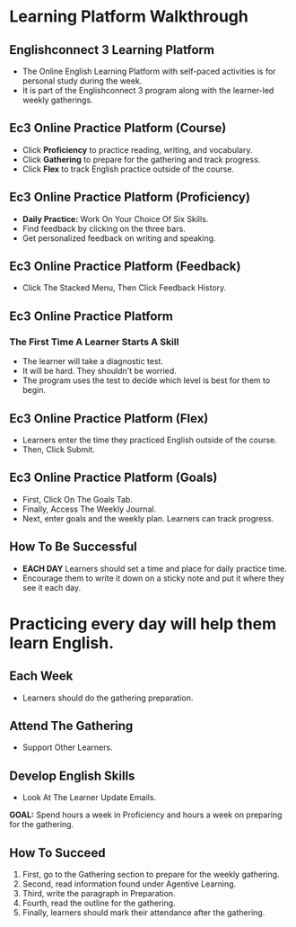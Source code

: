 # Learning Platform Walkthrough

## Englishconnect 3 Learning Platform

- The Online English Learning Platform with self-paced activities is for personal study during the week.
- It is part of the Englishconnect 3 program along with the learner-led weekly gatherings.

## Ec3 Online Practice Platform (Course)

- Click **Proficiency** to practice reading, writing, and vocabulary.
- Click **Gathering** to prepare for the gathering and track progress.
- Click **Flex** to track English practice outside of the course.

## Ec3 Online Practice Platform (Proficiency)

- **Daily Practice:** Work On Your Choice Of Six Skills.
- Find feedback by clicking on the three bars.
- Get personalized feedback on writing and speaking.

## Ec3 Online Practice Platform (Feedback)

- Click The Stacked Menu, Then Click Feedback History.

## Ec3 Online Practice Platform

### The First Time A Learner Starts A Skill

- The learner will take a diagnostic test.
- It will be hard. They shouldn't be worried.
- The program uses the test to decide which level is best for them to begin.

## Ec3 Online Practice Platform (Flex)

- Learners enter the time they practiced English outside of the course.
- Then, Click Submit.

## Ec3 Online Practice Platform (Goals)

- First, Click On The Goals Tab.
- Finally, Access The Weekly Journal.
- Next, enter goals and the weekly plan. Learners can track progress.

## How To Be Successful

- **EACH DAY** Learners should set a time and place for daily practice time.
- Encourage them to write it down on a sticky note and put it where they see it each day.

# Practicing every day will help them learn English.

## Each Week

- Learners should do the gathering preparation.

## Attend The Gathering

- Support Other Learners.

## Develop English Skills

- Look At The Learner Update Emails.

**GOAL:** Spend hours a week in Proficiency and hours a week on preparing for the gathering.

## How To Succeed

1. First, go to the Gathering section to prepare for the weekly gathering.
2. Second, read information found under Agentive Learning.
3. Third, write the paragraph in Preparation.
4. Fourth, read the outline for the gathering.
5. Finally, learners should mark their attendance after the gathering.


